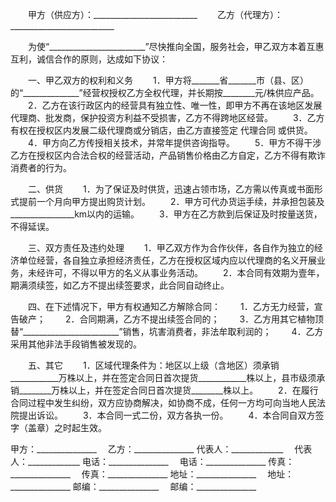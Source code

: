 
 


　　甲方（供应方）：__________________________
　　乙方（代理方）：__________________________


　　为使“________________________”尽快推向全国，服务社会，甲乙双方本着互惠互利，诚信合作的原则，达成如下协议：


　　一、甲乙双方的权利和义务
　　1．甲方将_______省_______市（县、区）的“______________”经营权授权乙方全权代理，并长期按________元/株供应产品。
　　2．乙方在该行政区内的经营具有独立性、唯一性，即甲方不再在该地区发展代理商、批发商，保护投资方利益不受损害，乙方不得跨地区经营。
　　3．乙方有权在授权区内发展二级代理商或分销店，由乙方直接签定
代理合同
或供货。
　　4．甲方向乙方传授相关技术，并常年提供咨询指导。
　　5．甲方不得干涉乙方在授权区内合法合权的经营活动，产品销售价格由乙方自定，乙方不得有欺诈消费者的行为。


　　二、供货
　　1．为了保证及时供货，迅速占领市场，乙方需以传真或书面形式提前一个月向甲方提出购货计划。
　　2．甲方可代办货运手续，并承担包装及________________km以内的运输。
　　3．甲方在乙方款到后保证及时按量送货，不得延误。


　　三、双方责任及违约处理
　　1．甲乙双方作为合作伙伴，各自作为独立的经济单位经营，各自独立承担经济责任，乙方在授权区域内应以代理商的名义开展业务，未经许可，不得以甲方的名义从事业务活动。
　　2．本合同有效期为壹年，期满须续签，如乙方不提出续签要求，此合同自动终止。


　　四、在下述情况下，甲方有权通知乙方解除合同：
　　1．乙方无力经营，宣告破产；
　　2．合同期满，乙方不提出续签合同的；
　　3．乙方用其它植物顶替“________________________”销售，坑害消费者，非法牟取利润的；
　　4．乙方采用其他非法手段销售被发现的。


　　五、其它
　　1．区域代理条件为：地区以上级（含地区）须承销____________万株以上，并在签定合同日首次提货____________株以上，县市级须承销________万株以上，并在签定合同日首次提货________株以上。
　　2．在履行合同过程中发生纠纷，双方应协商解决，如协商不成，任何一方均可向当地人民法院提出诉讼。
　　3．本合同一式二份，双方各执一份。
　　4．本合同自双方签字（盖章）之时起生效。


 


甲方：_______________　  乙方：_______________
代表人：_____________　  代表人：_____________
电话：_______________　  电话：_______________
传真：_______________　  传真：_______________
地址：_______________　  地址：_______________
邮编：_______________  　邮编：_______________
 


 

 
 
 
 
 
  


  
 

  


  


  
 
 
 
 

